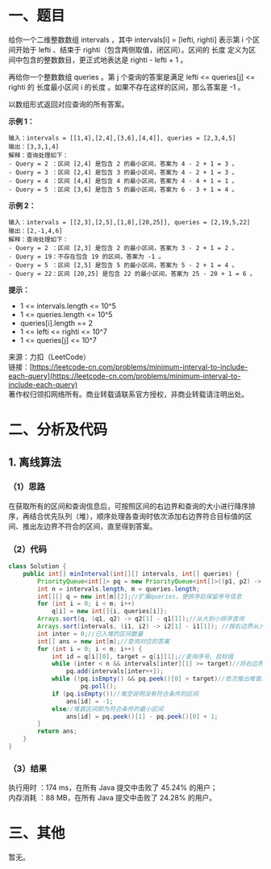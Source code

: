 # 一、题目
给你一个二维整数数组 intervals ，其中 intervals[i] = [lefti, righti] 表示第 i 个区间开始于 lefti 、结束于 righti（包含两侧取值，闭区间）。区间的 长度 定义为区间中包含的整数数目，更正式地表达是 righti - lefti + 1 。      
      
再给你一个整数数组 queries 。第 j 个查询的答案是满足 lefti <= queries[j] <= righti 的 长度最小区间 i 的长度 。如果不存在这样的区间，那么答案是 -1 。       
       
以数组形式返回对应查询的所有答案。     
       
**示例 1：**      
```
输入：intervals = [[1,4],[2,4],[3,6],[4,4]], queries = [2,3,4,5]
输出：[3,3,1,4]
解释：查询处理如下：
- Query = 2 ：区间 [2,4] 是包含 2 的最小区间，答案为 4 - 2 + 1 = 3 。
- Query = 3 ：区间 [2,4] 是包含 3 的最小区间，答案为 4 - 2 + 1 = 3 。
- Query = 4 ：区间 [4,4] 是包含 4 的最小区间，答案为 4 - 4 + 1 = 1 。
- Query = 5 ：区间 [3,6] 是包含 5 的最小区间，答案为 6 - 3 + 1 = 4 。
```
**示例 2：**     
```
输入：intervals = [[2,3],[2,5],[1,8],[20,25]], queries = [2,19,5,22]
输出：[2,-1,4,6]
解释：查询处理如下：
- Query = 2 ：区间 [2,3] 是包含 2 的最小区间，答案为 3 - 2 + 1 = 2 。
- Query = 19：不存在包含 19 的区间，答案为 -1 。
- Query = 5 ：区间 [2,5] 是包含 5 的最小区间，答案为 5 - 2 + 1 = 4 。
- Query = 22：区间 [20,25] 是包含 22 的最小区间，答案为 25 - 20 + 1 = 6 。
```
**提示：**     
- 1 <= intervals.length <= 10^5
- 1 <= queries.length <= 10^5
- queries[i].length == 2
- 1 <= lefti <= righti <= 10^7
- 1 <= queries[j] <= 10^7
         
         
来源：力扣（LeetCode）      
链接：[https://leetcode-cn.com/problems/minimum-interval-to-include-each-query](https://leetcode-cn.com/problems/minimum-interval-to-include-each-query)       
著作权归领扣网络所有。商业转载请联系官方授权，非商业转载请注明出处。     
# 二、分析及代码    
## 1. 离线算法
### （1）思路
在获取所有的区间和查询信息后，可按照区间的右边界和查询的大小进行降序排序，再结合优先队列（堆），顺序处理各查询时依次添加右边界符合目标值的区间、推出左边界不符合的区间，直至得到答案。         
### （2）代码
```java
class Solution {
    public int[] minInterval(int[][] intervals, int[] queries) {
        PriorityQueue<int[]> pq = new PriorityQueue<int[]>((p1, p2) -> p1[1] - p1[0] - p2[1] + p2[0]);//按区间长度排序的最小堆
        int n = intervals.length, m = queries.length;
        int[][] q = new int[m][2];//扩展queries，使排序后保留序号信息
        for (int i = 0; i < m; i++)
            q[i] = new int[]{i, queries[i]};
        Arrays.sort(q, (q1, q2) -> q2[1] - q1[1]);//从大到小排序查询
        Arrays.sort(intervals, (i1, i2) -> i2[1] - i1[1]); //按右边界从大到小排序区间
        int inter = 0;//已入堆的区间数量
        int[] ans = new int[m];//查询对应的答案
        for (int i = 0; i < m; i++) {
            int id = q[i][0], target = q[i][1];//查询序号、目标值
            while (inter < n && intervals[inter][1] >= target)//将右边界不小于当前目标值的区间入堆
                pq.add(intervals[inter++]);
            while (!pq.isEmpty() && pq.peek()[0] > target)//依次推出堆首左边界大于当前目标值的区间
                    pq.poll();
            if (pq.isEmpty())//堆空说明没有符合条件的区间
                ans[id] = -1;
            else//堆首区间即为符合条件的最小区间
                ans[id] = pq.peek()[1] - pq.peek()[0] + 1;
        }
        return ans;
    }
}
```
### （3）结果
执行用时 ：174 ms，在所有 Java 提交中击败了 45.24% 的用户；    
内存消耗 ：88 MB，在所有 Java 提交中击败了 24.28% 的用户。      
# 三、其他
暂无。  
